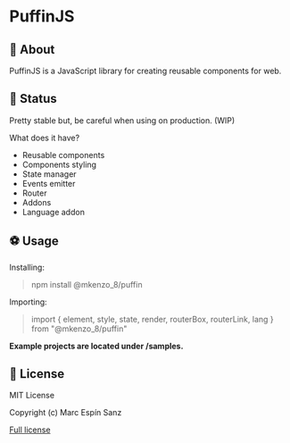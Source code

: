 # PuffinJS

## 🤔 About

PuffinJS is a JavaScript library for creating reusable components for web.

## 🔬 Status

Pretty stable but, be careful when using on production. (WIP)

What does it have?
* Reusable components
* Components styling
* State manager
* Events emitter
* Router
* Addons
* Language addon

## ⚽ Usage

Installing:
> npm install @mkenzo_8/puffin

Importing:
> import { element, style, state, render, routerBox, routerLink, lang } from "@mkenzo_8/puffin"

**Example projects are located under /samples.**

## 📜 License

MIT License

Copyright (c) Marc Espín Sanz

[Full license](LICENSE.md)